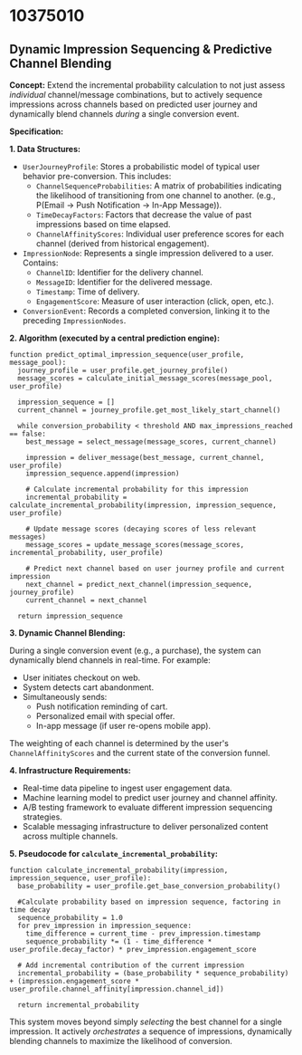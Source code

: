 # 10375010

## Dynamic Impression Sequencing & Predictive Channel Blending

**Concept:** Extend the incremental probability calculation to not just assess *individual* channel/message combinations, but to actively sequence impressions across channels based on predicted user journey and dynamically blend channels *during* a single conversion event.

**Specification:**

**1. Data Structures:**

*   `UserJourneyProfile`: Stores a probabilistic model of typical user behavior pre-conversion.  This includes:
    *   `ChannelSequenceProbabilities`: A matrix of probabilities indicating the likelihood of transitioning from one channel to another. (e.g., P(Email -> Push Notification -> In-App Message)).
    *   `TimeDecayFactors`:  Factors that decrease the value of past impressions based on time elapsed.
    *   `ChannelAffinityScores`:  Individual user preference scores for each channel (derived from historical engagement).
*   `ImpressionNode`: Represents a single impression delivered to a user. Contains:
    *   `ChannelID`: Identifier for the delivery channel.
    *   `MessageID`: Identifier for the delivered message.
    *   `Timestamp`: Time of delivery.
    *   `EngagementScore`: Measure of user interaction (click, open, etc.).
*   `ConversionEvent`: Records a completed conversion, linking it to the preceding `ImpressionNodes`.

**2. Algorithm (executed by a central prediction engine):**

```pseudocode
function predict_optimal_impression_sequence(user_profile, message_pool):
  journey_profile = user_profile.get_journey_profile()
  message_scores = calculate_initial_message_scores(message_pool, user_profile)

  impression_sequence = []
  current_channel = journey_profile.get_most_likely_start_channel()
  
  while conversion_probability < threshold AND max_impressions_reached == false:
    best_message = select_message(message_scores, current_channel)
    
    impression = deliver_message(best_message, current_channel, user_profile)
    impression_sequence.append(impression)

    # Calculate incremental probability for this impression
    incremental_probability = calculate_incremental_probability(impression, impression_sequence, user_profile)
    
    # Update message scores (decaying scores of less relevant messages)
    message_scores = update_message_scores(message_scores, incremental_probability, user_profile)
    
    # Predict next channel based on user journey profile and current impression
    next_channel = predict_next_channel(impression_sequence, journey_profile)
    current_channel = next_channel

  return impression_sequence
```

**3.  Dynamic Channel Blending:**

During a single conversion event (e.g., a purchase), the system can dynamically blend channels in real-time. For example:

*   User initiates checkout on web.
*   System detects cart abandonment.
*   Simultaneously sends:
    *   Push notification reminding of cart.
    *   Personalized email with special offer.
    *   In-app message (if user re-opens mobile app).

The weighting of each channel is determined by the user's `ChannelAffinityScores` and the current state of the conversion funnel.

**4.  Infrastructure Requirements:**

*   Real-time data pipeline to ingest user engagement data.
*   Machine learning model to predict user journey and channel affinity.
*   A/B testing framework to evaluate different impression sequencing strategies.
*   Scalable messaging infrastructure to deliver personalized content across multiple channels.

**5. Pseudocode for `calculate_incremental_probability`:**

```pseudocode
function calculate_incremental_probability(impression, impression_sequence, user_profile):
  base_probability = user_profile.get_base_conversion_probability()
  
  #Calculate probability based on impression sequence, factoring in time decay
  sequence_probability = 1.0
  for prev_impression in impression_sequence:
    time_difference = current_time - prev_impression.timestamp
    sequence_probability *= (1 - time_difference * user_profile.decay_factor) * prev_impression.engagement_score

  # Add incremental contribution of the current impression
  incremental_probability = (base_probability * sequence_probability) + (impression.engagement_score * user_profile.channel_affinity[impression.channel_id])

  return incremental_probability
```

This system moves beyond simply *selecting* the best channel for a single impression. It actively *orchestrates* a sequence of impressions, dynamically blending channels to maximize the likelihood of conversion.